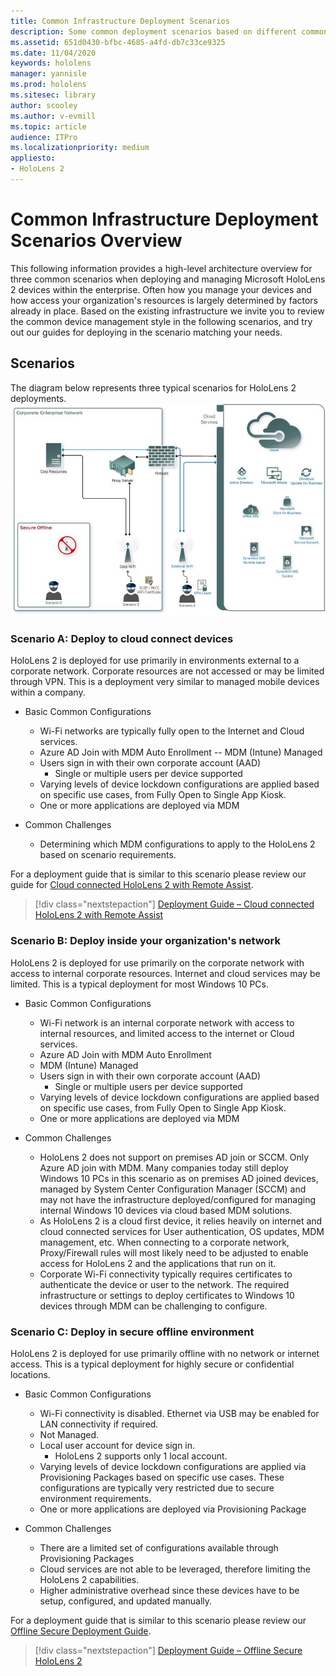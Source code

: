```yaml
---
title: Common Infrastructure Deployment Scenarios
description: Some common deployment scenarios based on different common infrastructures
ms.assetid: 651d0430-bfbc-4685-a4fd-db7c33ce9325
ms.date: 11/04/2020
keywords: hololens
manager: yannisle
ms.prod: hololens
ms.sitesec: library
author: scooley
ms.author: v-evmill
ms.topic: article
audience: ITPro
ms.localizationpriority: medium
appliesto:
- HoloLens 2
---
```


# Common Infrastructure Deployment Scenarios Overview

This following information provides a high-level architecture overview for three common scenarios when deploying and managing Microsoft HoloLens 2 devices within the enterprise. Often how you manage your devices and how access your organization's resources is largely determined by factors already in place. Based on the existing infrastructure we invite you to review the common device management style in the following scenarios, and try out our guides for deploying in the scenario matching your needs.

## Scenarios

The diagram below represents three typical scenarios for HoloLens 2 deployments.
![Scenarios diagram](images/scenarios.jpg)

### Scenario A: Deploy to cloud connect devices

HoloLens 2 is deployed for use primarily in environments external to a corporate network. Corporate resources are not accessed or may be limited through VPN. This is a deployment very similar to managed mobile devices within a company.
 * Basic Common Configurations
   * Wi-Fi networks are typically fully open to the Internet and Cloud services.
   * Azure AD Join with MDM Auto Enrollment -- MDM (Intune) Managed
   * Users sign in with their own corporate account (AAD)
     * Single or multiple users per device supported
   * Varying levels of device lockdown configurations are applied based on specific use cases, from Fully Open to Single App Kiosk.
   * One or more applications are deployed via MDM

* Common Challenges
   * Determining which MDM configurations to apply to the HoloLens 2 based on scenario requirements.

For a deployment guide that is similar to this scenario please review our guide for [Cloud connected HoloLens 2 with Remote Assist](hololens2-cloud-connected-overview.md).

> [!div class="nextstepaction"]
> [Deployment Guide – Cloud connected HoloLens 2 with Remote Assist](hololens2-cloud-connected-overview.md)

### Scenario B: Deploy inside your organization's network

HoloLens 2 is deployed for use primarily on the corporate network with access to internal corporate resources. Internet and cloud services may be limited. This is a typical deployment for most Windows 10 PCs.
 * Basic Common Configurations
   * Wi-Fi network is an internal corporate network with access to internal resources, and limited access to the internet or Cloud services.
   * Azure AD Join with MDM Auto Enrollment
   * MDM (Intune) Managed
   * Users sign in with their own corporate account (AAD)
     * Single or multiple users per device supported
   * Varying levels of device lockdown configurations are applied based on specific use cases, from Fully Open to Single App Kiosk.
   * One or more applications are deployed via MDM

 * Common Challenges
   * HoloLens 2 does not support on premises AD join or SCCM. Only Azure AD join with MDM. Many companies today still deploy Windows 10 PCs in this scenario as on premises AD joined devices, managed by System Center Configuration Manager (SCCM) and may not have the infrastructure deployed/configured for managing internal Windows 10 devices via cloud based MDM solutions.
   * As HoloLens 2 is a cloud first device, it relies heavily on internet and cloud connected services for User authentication, OS updates, MDM management, etc. When connecting to a corporate network, Proxy/Firewall rules will most likely need to be adjusted to enable access for HoloLens 2 and the applications that run on it.
   * Corporate Wi-Fi connectivity typically requires certificates to authenticate the device or user to the network. The required infrastructure or settings to deploy certificates to Windows 10 devices through MDM can be challenging to configure.

### Scenario C: Deploy in secure offline environment

HoloLens 2 is deployed for use primarily offline with no network or internet access. This is a typical deployment for highly secure or confidential locations.
 * Basic Common Configurations
   * Wi-Fi connectivity is disabled. Ethernet via USB may be enabled for LAN connectivity if required.
   * Not Managed.
   * Local user account for device sign in.
     * HoloLens 2 supports only 1 local account.
   * Varying levels of device lockdown configurations are applied via Provisioning Packages based on specific use cases. These configurations are typically very restricted due to secure environment requirements.
   * One or more applications are deployed via Provisioning Package

 * Common Challenges
   * There are a limited set of configurations available through Provisioning Packages
   * Cloud services are not able to be leveraged, therefore limiting the HoloLens 2 capabilities.
   * Higher administrative overhead since these devices have to be setup, configured, and updated manually.

For a deployment guide that is similar to this scenario please review our [Offline Secure Deployment Guide](hololens-common-scenarios-offline-secure.md).

> [!div class="nextstepaction"]
> [Deployment Guide – Offline Secure HoloLens 2](hololens-common-scenarios-offline-secure.md)
